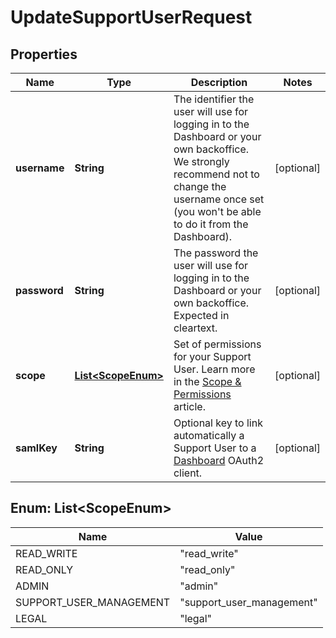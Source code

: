 

# UpdateSupportUserRequest


## Properties

| Name | Type | Description | Notes |
|------------ | ------------- | ------------- | -------------|
|**username** | **String** | The identifier the user will use for logging in to the Dashboard or your own backoffice.  We strongly recommend not to change the username once set (you won&#39;t be able to do it from the Dashboard).  |  [optional] |
|**password** | **String** | The password the user will use for logging in to the Dashboard or your own backoffice. Expected in cleartext. |  [optional] |
|**scope** | [**List&lt;ScopeEnum&gt;**](#List&lt;ScopeEnum&gt;) | Set of permissions for your Support User. Learn more in the [Scope &amp; Permissions](/guide/api-basics/authentication.html#scopes-permissions) article.  |  [optional] |
|**samlKey** | **String** | Optional key to link automatically a Support User to a [Dashboard](/guide/dashboard/introduction.html) OAuth2 client.  |  [optional] |



## Enum: List&lt;ScopeEnum&gt;

| Name | Value |
|---- | -----|
| READ_WRITE | &quot;read_write&quot; |
| READ_ONLY | &quot;read_only&quot; |
| ADMIN | &quot;admin&quot; |
| SUPPORT_USER_MANAGEMENT | &quot;support_user_management&quot; |
| LEGAL | &quot;legal&quot; |



